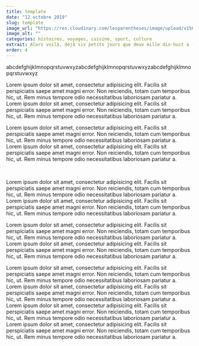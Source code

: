 ```yaml
---
title: template
date: "12 octobre 2019"
slug: template
image_url: "https://res.cloudinary.com/lesparentheses/image/upload/v1569002038/test/coworkamping_63.jpg"
image_alt: ""
categories: histoires, voyages, cuisine, sport, culture
extrait: Alors voilà, déjà six petits jours que deux mille dix-huit a (presque) doucement refermé ses pages.
order: 4
---
```


<div class="main-container">

  <section class="single-post--section">
    <p class="single-post--text">
      abcdefghijklmnopqrstuvwxyzabcdefghijklmnopqrstuvwxyzabcdefghijklmnopqrstuvwxyz
    </p>
    <p class="single-post--text">
      Lorem ipsum dolor sit amet, consectetur adipisicing elit. Facilis sit perspiciatis saepe amet magni error. Non reiciendis, totam cum temporibus hic, ut. Rem minus tempore odio necessitatibus laboriosam pariatur a. Lorem ipsum dolor sit amet, consectetur adipisicing elit. Facilis sit perspiciatis saepe amet magni error. Non reiciendis, totam cum temporibus hic, ut. Rem minus tempore odio necessitatibus laboriosam pariatur a.
    </p>
    <p class="single-post--text">
      Lorem ipsum dolor sit amet, consectetur adipisicing elit. Facilis sit perspiciatis saepe amet magni error. Non reiciendis, totam cum temporibus hic, ut. Rem minus tempore odio necessitatibus laboriosam pariatur a. Lorem ipsum dolor sit amet, consectetur adipisicing elit. Facilis sit perspiciatis saepe amet magni error. Non reiciendis, totam cum temporibus hic, ut. Rem minus tempore odio necessitatibus laboriosam pariatur a.
    </p>
  </section>

  <section class="single-post--image grid columns-2">
    <div class="grid-element one">
      <img src="https://res.cloudinary.com/lesparentheses/image/upload/v1569002038/test/coworkamping_63.jpg" alt="">
    </div>
    <div class="grid-element one">
      <img src="https://res.cloudinary.com/lesparentheses/image/upload/v1569002037/test/coworkamping_16.jpg" alt="">
    </div>
  </section>

  <section class="single-post--image grid columns-3">
    <div class="grid-element one">
      <img src="https://res.cloudinary.com/lesparentheses/image/upload/v1569002038/test/coworkamping_63.jpg" alt="">
    </div>
    <div class="grid-element one">
      <img src="https://res.cloudinary.com/lesparentheses/image/upload/v1569002037/test/coworkamping_16.jpg" alt="">
    </div>
    <div class="grid-element one">
      <img src="https://res.cloudinary.com/lesparentheses/image/upload/v1569002037/test/coworkamping_16.jpg" alt="">
    </div>
  </section>

  <section class="single-post--image grid columns-4">
    <img class="grid-element two" src="https://res.cloudinary.com/lesparentheses/image/upload/v1569002038/test/coworkamping_63.jpg" alt="">
    <img class="grid-element one align-stretch" src="https://res.cloudinary.com/lesparentheses/image/upload/v1569002037/test/coworkamping_16.jpg" alt="">
    <img class="grid-element one" src="https://res.cloudinary.com/lesparentheses/image/upload/v1569002038/test/coworkamping_63.jpg" alt="">
    <img class="grid-element four" src="https://res.cloudinary.com/lesparentheses/image/upload/v1569002037/test/coworkamping_16.jpg" alt="">
  </section>

  <div class="single-post--section">
    <p class="single-post--text">
      Lorem ipsum dolor sit amet, consectetur adipisicing elit. Facilis sit perspiciatis saepe amet magni error. Non reiciendis, totam cum temporibus hic, ut. Rem minus tempore odio necessitatibus laboriosam pariatur a. Lorem ipsum dolor sit amet, consectetur adipisicing elit. Facilis sit perspiciatis saepe amet magni error. Non reiciendis, totam cum temporibus hic, ut. Rem minus tempore odio necessitatibus laboriosam pariatur a.
    </p>
      <p class="single-post--text">
      Lorem ipsum dolor sit amet, consectetur adipisicing elit. Facilis sit perspiciatis saepe amet magni error. Non reiciendis, totam cum temporibus hic, ut. Rem minus tempore odio necessitatibus laboriosam pariatur a. Lorem ipsum dolor sit amet, consectetur adipisicing elit. Facilis sit perspiciatis saepe amet magni error. Non reiciendis, totam cum temporibus hic, ut. Rem minus tempore odio necessitatibus laboriosam pariatur a.
    </p>
  </div>

  <div class="single-post--section">
    <p class="single-post--text">
      Lorem ipsum dolor sit amet, consectetur adipisicing elit. Facilis sit perspiciatis saepe amet magni error. Non reiciendis, totam cum temporibus hic, ut. Rem minus tempore odio necessitatibus laboriosam pariatur a. Lorem ipsum dolor sit amet, consectetur adipisicing elit. Facilis sit perspiciatis saepe amet magni error. Non reiciendis, totam cum temporibus hic, ut. Rem minus tempore odio necessitatibus laboriosam pariatur a.
      Lorem ipsum dolor sit amet, consectetur adipisicing elit. Facilis sit perspiciatis saepe amet magni error. Non reiciendis, totam cum temporibus hic, ut. Rem minus tempore odio necessitatibus laboriosam pariatur a. Lorem ipsum dolor sit amet, consectetur adipisicing elit. Facilis sit perspiciatis saepe amet magni error. Non reiciendis, totam cum temporibus hic, ut. Rem minus tempore odio necessitatibus laboriosam pariatur a.
    </p>
  </div>

  <div class="single-post--image">
    <img src="https://res.cloudinary.com/lesparentheses/image/upload/v1569002038/test/coworkamping_63.jpg" alt="">
  </div>

</div>

<div class="fullwidth-container">

  <div class="single-post--image fullwidth">
    <img src="https://res.cloudinary.com/lesparentheses/image/upload/v1569002038/test/coworkamping_63.jpg" alt="">
  </div>

</div>
